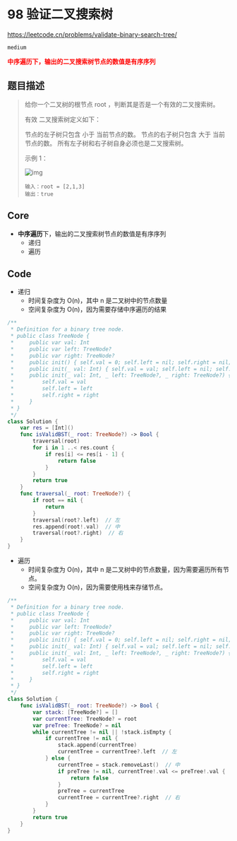 # 98 验证二叉搜索树

https://leetcode.cn/problems/validate-binary-search-tree/

`medium`

**<font color=red>中序遍历下，输出的二叉搜索树节点的数值是有序序列</font>**

## 题目描述

> 给你一个二叉树的根节点 root ，判断其是否是一个有效的二叉搜索树。
>
> 有效 二叉搜索树定义如下：
>
> 节点的左子树只包含 小于 当前节点的数。
> 节点的右子树只包含 大于 当前节点的数。
> 所有左子树和右子树自身必须也是二叉搜索树。
>
> 示例 1：
>
> ![img](https://assets.leetcode.com/uploads/2020/12/01/tree1.jpg)
>
> ```
> 输入：root = [2,1,3]
> 输出：true
> ```



## Core

- **中序遍历**下，输出的二叉搜索树节点的数值是有序序列
  - 递归
  - 遍历



## Code

- 递归
  - 时间复杂度为 O(n)，其中 n 是二叉树中的节点数量
  - 空间复杂度为 O(n)，因为需要存储中序遍历的结果

```swift
/**
 * Definition for a binary tree node.
 * public class TreeNode {
 *     public var val: Int
 *     public var left: TreeNode?
 *     public var right: TreeNode?
 *     public init() { self.val = 0; self.left = nil; self.right = nil; }
 *     public init(_ val: Int) { self.val = val; self.left = nil; self.right = nil; }
 *     public init(_ val: Int, _ left: TreeNode?, _ right: TreeNode?) {
 *         self.val = val
 *         self.left = left
 *         self.right = right
 *     }
 * }
 */
class Solution {
    var res = [Int]()
    func isValidBST(_ root: TreeNode?) -> Bool {
        traversal(root)
        for i in 1 ..< res.count {
            if res[i] <= res[i - 1] {
                return false
            }
        }
        return true
    }
    func traversal(_ root: TreeNode?) {
        if root == nil {
            return
        }
        traversal(root?.left)  // 左
        res.append(root!.val)  // 中
        traversal(root?.right)  // 右
    }
}
```



- 遍历
  - 时间复杂度为 O(n)，其中 n 是二叉树中的节点数量，因为需要遍历所有节点。
  - 空间复杂度为 O(n)，因为需要使用栈来存储节点。

```swift
/**
 * Definition for a binary tree node.
 * public class TreeNode {
 *     public var val: Int
 *     public var left: TreeNode?
 *     public var right: TreeNode?
 *     public init() { self.val = 0; self.left = nil; self.right = nil; }
 *     public init(_ val: Int) { self.val = val; self.left = nil; self.right = nil; }
 *     public init(_ val: Int, _ left: TreeNode?, _ right: TreeNode?) {
 *         self.val = val
 *         self.left = left
 *         self.right = right
 *     }
 * }
 */
class Solution {
    func isValidBST(_ root: TreeNode?) -> Bool {
        var stack: [TreeNode?] = []
        var currentTree: TreeNode? = root
        var preTree: TreeNode? = nil
        while currentTree != nil || !stack.isEmpty {
            if currentTree != nil {
                stack.append(currentTree)
                currentTree = currentTree?.left  // 左
            } else {
                currentTree = stack.removeLast()  // 中
                if preTree != nil, currentTree!.val <= preTree!.val {
                    return false
                }
                preTree = currentTree
                currentTree = currentTree?.right  // 右
            }
        }
        return true
    }
}
```





